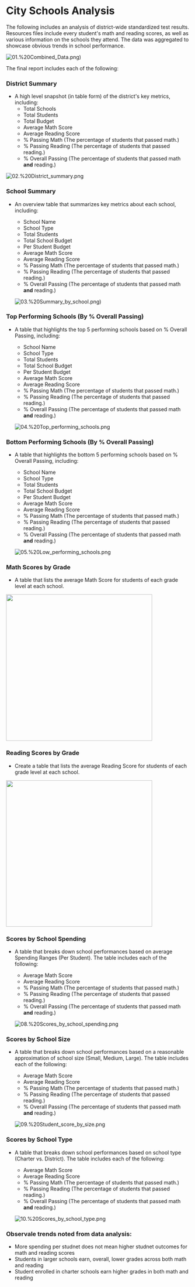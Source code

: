 # City Schools Analysis

The following includes an analysis of district-wide standardized test results. Resources files include every student's math and reading scores, as well as various information on the schools they attend. The data was aggregated to showcase obvious trends in school performance.

![01.%20Combined_Data.png)](https://github.com/kflores56/City-Schools-Analysis/blob/main/Images/01.%20Combined_Data.png)

The final report includes each of the following:

### District Summary

* A high level snapshot (in table form) of the district's key metrics, including:
  * Total Schools
  * Total Students
  * Total Budget
  * Average Math Score
  * Average Reading Score
  * % Passing Math (The percentage of students that passed math.)
  * % Passing Reading (The percentage of students that passed reading.)
  * % Overall Passing (The percentage of students that passed math **and** reading.)
  
 ![02.%20District_summary.png](https://github.com/kflores56/City-Schools-Analysis/blob/main/Images/02.%20District_summary.png)

### School Summary

* An overview table that summarizes key metrics about each school, including:
  * School Name
  * School Type
  * Total Students
  * Total School Budget
  * Per Student Budget
  * Average Math Score
  * Average Reading Score
  * % Passing Math (The percentage of students that passed math.)
  * % Passing Reading (The percentage of students that passed reading.)
  * % Overall Passing (The percentage of students that passed math **and** reading.)
  
  ![03.%20Summary_by_school.png)](https://github.com/kflores56/City-Schools-Analysis/blob/main/Images/03.%20Summary_by_school.png)

### Top Performing Schools (By % Overall Passing)

* A table that highlights the top 5 performing schools based on % Overall Passing, including:
  * School Name
  * School Type
  * Total Students
  * Total School Budget
  * Per Student Budget
  * Average Math Score
  * Average Reading Score
  * % Passing Math (The percentage of students that passed math.)
  * % Passing Reading (The percentage of students that passed reading.)
  * % Overall Passing (The percentage of students that passed math **and** reading.)
  
  ![04.%20Top_performing_schools.png](https://github.com/kflores56/City-Schools-Analysis/blob/main/Images/04.%20Top_performing_schools.png)

### Bottom Performing Schools (By % Overall Passing)

* A table that highlights the bottom 5 performing schools based on % Overall Passing, including:
  * School Name
  * School Type
  * Total Students
  * Total School Budget
  * Per Student Budget
  * Average Math Score
  * Average Reading Score
  * % Passing Math (The percentage of students that passed math.)
  * % Passing Reading (The percentage of students that passed reading.)
  * % Overall Passing (The percentage of students that passed math **and** reading.)
  
  ![05.%20Low_performing_schools.png](https://github.com/kflores56/City-Schools-Analysis/blob/main/Images/05.%20Low_performing_schools.png)
  
### Math Scores by Grade

* A table that lists the average Math Score for students of each grade level at each school.

<img src="https://github.com/kflores56/City-Schools-Analysis/blob/main/Images/06.%20Math_scores_by_grade.png" width="400"/>

### Reading Scores by Grade

* Create a table that lists the average Reading Score for students of each grade level at each school.

<img src="https://github.com/kflores56/City-Schools-Analysis/blob/main/Images/07.%20Reading_scores_by_grade.png" width="400"/>

### Scores by School Spending

* A table that breaks down school performances based on average Spending Ranges (Per Student). The table includes each of the following:
  * Average Math Score
  * Average Reading Score
  * % Passing Math (The percentage of students that passed math.)
  * % Passing Reading (The percentage of students that passed reading.)
  * % Overall Passing (The percentage of students that passed math **and** reading.)
  
  ![08.%20Scores_by_school_spending.png](https://github.com/kflores56/City-Schools-Analysis/blob/main/Images/08.%20Scores_by_school_spending.png)

### Scores by School Size

* A table that breaks down school performances based on a reasonable approximation of school size (Small, Medium, Large). The table includes each of the following:
  * Average Math Score
  * Average Reading Score
  * % Passing Math (The percentage of students that passed math.)
  * % Passing Reading (The percentage of students that passed reading.)
  * % Overall Passing (The percentage of students that passed math **and** reading.)
  
  ![09.%20Student_score_by_size.png](https://github.com/kflores56/City-Schools-Analysis/blob/main/Images/09.%20Student_score_by_size.png)

### Scores by School Type

* A table that breaks down school performances based on school type (Charter vs. District). The table includes each of the following:
  * Average Math Score
  * Average Reading Score
  * % Passing Math (The percentage of students that passed math.)
  * % Passing Reading (The percentage of students that passed reading.)
  * % Overall Passing (The percentage of students that passed math **and** reading.)
  
  ![10.%20Scores_by_school_type.png](https://github.com/kflores56/City-Schools-Analysis/blob/main/Images/10.%20Scores_by_school_type.png)


### Observale trends noted from data analysis:

* More spending per studnet does not mean  higher studnet outcomes for math and reading scores 
* Students in larger schools earn, overall, lower grades across both math and reading
* Student enrolled in charter schools earn higher grades in both math and reading
